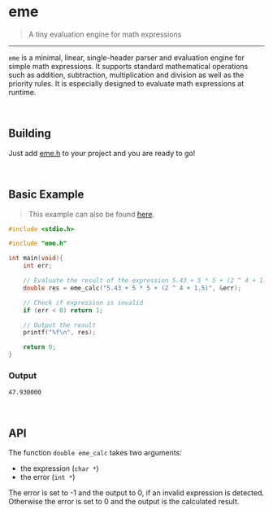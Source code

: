 # eme
> A tiny evaluation engine for math expressions

--- 

`eme` is a minimal, linear, single-header parser and evaluation engine for simple math expressions. It supports standard mathematical operations such as addition, subtraction, multiplication and division as well as the priority rules. It is especially designed to evaluate math expressions at runtime.

<br>

## Building
Just add [eme.h](https://github.com/Flederossi/eme/blob/main/eme.h) to your project and you are ready to go!

<br>

## Basic Example

> This example can also be found [here](https://github.com/Flederossi/eme/blob/main/example.c).

```c
#include <stdio.h>

#include "eme.h"

int main(void){
	int err;

	// Evaluate the result of the expression 5.43 + 5 * 5 + (2 ^ 4 + 1.5)
	double res = eme_calc("5.43 + 5 * 5 + (2 ^ 4 + 1.5)", &err);

	// Check if expression is invalid
	if (err < 0) return 1;

	// Output the result
	printf("%f\n", res);

	return 0;
}
```

### Output

```
47.930000
```

<br>

## API
The function `double eme_calc` takes two arguments:
- the expression (`char *`)
- the error (`int *`)

The error is set to -1 and the output to 0, if an invalid expression is detected. Otherwise the error is set to 0 and the output is the calculated result.
